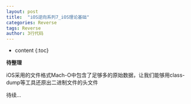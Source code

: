 ```yaml
---
layout: post
title:  "iOS逆向系列7_iOS理论基础"
categories: Reverse
tags: Reverse
author: 3行代码
---
```


* content
{:toc}

**待整理**

iOS采用的文件格式Mach-O中包含了足够多的原始数据，让我们能够用class-dump等工具还原出二进制文件的头文件

待续...

 